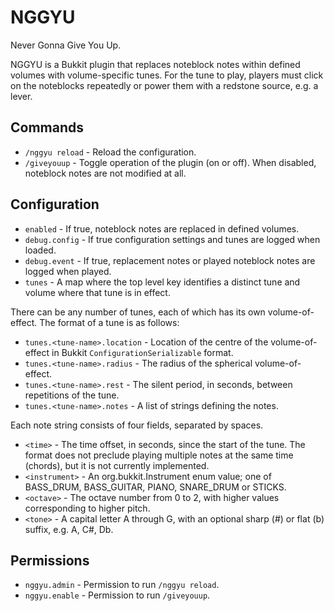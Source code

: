 NGGYU
=====
Never Gonna Give You Up.

NGGYU is a Bukkit plugin that replaces noteblock notes within defined volumes
with volume-specific tunes.  For the tune to play, players must click on the
noteblocks repeatedly or power them with a redstone source, e.g. a lever.


Commands
--------
 * `/nggyu reload` - Reload the configuration.
 * `/giveyouup` - Toggle operation of the plugin (on or off). When disabled,
   noteblock notes are not modified at all.


Configuration
-------------
 * `enabled` - If true, noteblock notes are replaced in defined volumes.
 * `debug.config` - If true configuration settings and tunes are logged when
   loaded.
 * `debug.event` - If true, replacement notes or played noteblock notes are
   logged when played.
 * `tunes` - A map where the top level key identifies a distinct tune and
   volume where that tune is in effect.

There can be any number of tunes, each of which has its own volume-of-effect.
The format of a tune is as follows:

 * `tunes.<tune-name>.location` - Location of the centre of the volume-of-effect
   in Bukkit `ConfigurationSerializable` format.
 * `tunes.<tune-name>.radius` - The radius of the spherical volume-of-effect.
 * `tunes.<tune-name>.rest` - The silent period, in seconds, between repetitions
   of the tune.
 * `tunes.<tune-name>.notes` - A list of strings defining the notes.

Each note string consists of four fields, separated by spaces.

 * `<time>` - The time offset, in seconds, since the start of the tune. The
   format does not preclude playing multiple notes at the same time (chords),
   but it is not currently implemented.
 * `<instrument>` - An org.bukkit.Instrument enum value; one of BASS_DRUM,
   BASS_GUITAR, PIANO, SNARE_DRUM or STICKS.
 * `<octave>` - The octave number from 0 to 2, with higher values corresponding
   to higher pitch.
 * `<tone>` - A capital letter A through G, with an optional sharp (#) or flat
   (b) suffix, e.g. A, C#, Db.


Permissions
-----------
 * `nggyu.admin` - Permission to run `/nggyu reload`.
 * `nggyu.enable` - Permission to run `/giveyouup`.
